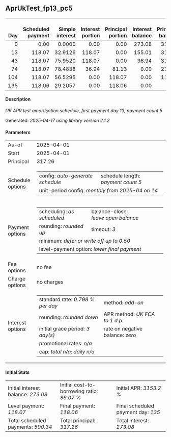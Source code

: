 <h2>AprUkTest_fp13_pc5</h2>
<table>
    <thead style="vertical-align: bottom;">
        <th style="text-align: right;">Day</th>
        <th style="text-align: right;">Scheduled payment</th>
        <th style="text-align: right;">Simple interest</th>
        <th style="text-align: right;">Interest portion</th>
        <th style="text-align: right;">Principal portion</th>
        <th style="text-align: right;">Interest balance</th>
        <th style="text-align: right;">Principal balance</th>
        <th style="text-align: right;">Total simple interest</th>
        <th style="text-align: right;">Total interest</th>
        <th style="text-align: right;">Total principal</th>
    </thead>
    <tr style="text-align: right;">
        <td class="ci00">0</td>
        <td class="ci01" style="white-space: nowrap;">0.00</td>
        <td class="ci02">0.0000</td>
        <td class="ci03">0.00</td>
        <td class="ci04">0.00</td>
        <td class="ci05">273.08</td>
        <td class="ci06">317.26</td>
        <td class="ci07">0.0000</td>
        <td class="ci08">0.00</td>
        <td class="ci09">0.00</td>
    </tr>
    <tr style="text-align: right;">
        <td class="ci00">13</td>
        <td class="ci01" style="white-space: nowrap;">118.07</td>
        <td class="ci02">32.9126</td>
        <td class="ci03">118.07</td>
        <td class="ci04">0.00</td>
        <td class="ci05">155.01</td>
        <td class="ci06">317.26</td>
        <td class="ci07">32.9126</td>
        <td class="ci08">118.07</td>
        <td class="ci09">0.00</td>
    </tr>
    <tr style="text-align: right;">
        <td class="ci00">43</td>
        <td class="ci01" style="white-space: nowrap;">118.07</td>
        <td class="ci02">75.9520</td>
        <td class="ci03">118.07</td>
        <td class="ci04">0.00</td>
        <td class="ci05">36.94</td>
        <td class="ci06">317.26</td>
        <td class="ci07">108.8646</td>
        <td class="ci08">236.14</td>
        <td class="ci09">0.00</td>
    </tr>
    <tr style="text-align: right;">
        <td class="ci00">74</td>
        <td class="ci01" style="white-space: nowrap;">118.07</td>
        <td class="ci02">78.4838</td>
        <td class="ci03">36.94</td>
        <td class="ci04">81.13</td>
        <td class="ci05">0.00</td>
        <td class="ci06">236.13</td>
        <td class="ci07">187.3484</td>
        <td class="ci08">273.08</td>
        <td class="ci09">81.13</td>
    </tr>
    <tr style="text-align: right;">
        <td class="ci00">104</td>
        <td class="ci01" style="white-space: nowrap;">118.07</td>
        <td class="ci02">56.5295</td>
        <td class="ci03">0.00</td>
        <td class="ci04">118.07</td>
        <td class="ci05">0.00</td>
        <td class="ci06">118.06</td>
        <td class="ci07">243.8779</td>
        <td class="ci08">273.08</td>
        <td class="ci09">199.20</td>
    </tr>
    <tr style="text-align: right;">
        <td class="ci00">135</td>
        <td class="ci01" style="white-space: nowrap;">118.06</td>
        <td class="ci02">29.2057</td>
        <td class="ci03">0.00</td>
        <td class="ci04">118.06</td>
        <td class="ci05">0.00</td>
        <td class="ci06">0.00</td>
        <td class="ci07">273.0836</td>
        <td class="ci08">273.08</td>
        <td class="ci09">317.26</td>
    </tr>
</table>
<h4>Description</h4>
<p><i>UK APR test amortisation schedule, first payment day 13, payment count 5</i></p>
<p>Generated: <i>2025-04-17 using library version 2.1.2</i></p>
<h4>Parameters</h4>
<table>
    <tr>
        <td>As-of</td>
        <td>2025-04-01</td>
    </tr>
    <tr>
        <td>Start</td>
        <td>2025-04-01</td>
    </tr>
    <tr>
        <td>Principal</td>
        <td>317.26</td>
    </tr>
    <tr>
        <td>Schedule options</td>
        <td>
            <table>
                <tr>
                    <td>config: <i>auto-generate schedule</i></td>
                    <td>schedule length: <i><i>payment count</i> 5</i></td>
                </tr>
                <tr>
                    <td colspan="2" style="white-space: nowrap;">unit-period config: <i>monthly from 2025-04 on 14</i></td>
                </tr>
            </table>
        </td>
    </tr>
    <tr>
        <td>Payment options</td>
        <td>
            <table>
                <tr>
                    <td>scheduling: <i>as scheduled</i></td>
                    <td>balance-close: <i>leave&nbsp;open&nbsp;balance</i></td>
                </tr>
                <tr>
                    <td>rounding: <i>rounded up</i></td>
                    <td>timeout: <i>3</i></td>
                </tr>
                <tr>
                    <td colspan='2'>minimum: <i>defer&nbsp;or&nbsp;write&nbsp;off&nbsp;up&nbsp;to&nbsp;0.50</i></td>
                </tr>
                <tr>
                    <td colspan='2'>level-payment option: <i>lower&nbsp;final&nbsp;payment</i></td>
                </tr>
            </table>
        </td>
    </tr>
    <tr>
        <td>Fee options</td>
        <td>no fee
        </td>
    </tr>
    <tr>
        <td>Charge options</td>
        <td>no charges
        </td>
    </tr>
    <tr>
        <td>Interest options</td>
        <td>
            <table>
                <tr>
                    <td>standard rate: <i>0.798 % per day</i></td>
                    <td>method: <i>add-on</i></td>
                </tr>
                <tr>
                    <td>rounding: <i>rounded down</i></td>
                    <td>APR method: <i>UK FCA to 1 d.p.</i></td>
                </tr>
                <tr>
                    <td>initial grace period: <i>3 day(s)</i></td>
                    <td>rate on negative balance: <i>zero</i></td>
                </tr>
                <tr>
                    <td colspan="2">promotional rates: <i><i>n/a</i></i></td>
                </tr>
                <tr>
                    <td colspan="2">cap: <i>total <i>n/a</i>; daily <i>n/a</i></td>
                </tr>
            </table>
        </td>
    </tr>
</table>
<h4>Initial Stats</h4>
<table>
    <tr>
        <td>Initial interest balance: <i>273.08</i></td>
        <td>Initial cost-to-borrowing ratio: <i>86.07 %</i></td>
        <td>Initial APR: <i>3153.2 %</i></td>
    </tr>
    <tr>
        <td>Level payment: <i>118.07</i></td>
        <td>Final payment: <i>118.06</i></td>
        <td>Final scheduled payment day: <i>135</i></td>
    </tr>
    <tr>
        <td>Total scheduled payments: <i>590.34</i></td>
        <td>Total principal: <i>317.26</i></td>
        <td>Total interest: <i>273.08</i></td>
    </tr>
</table>
